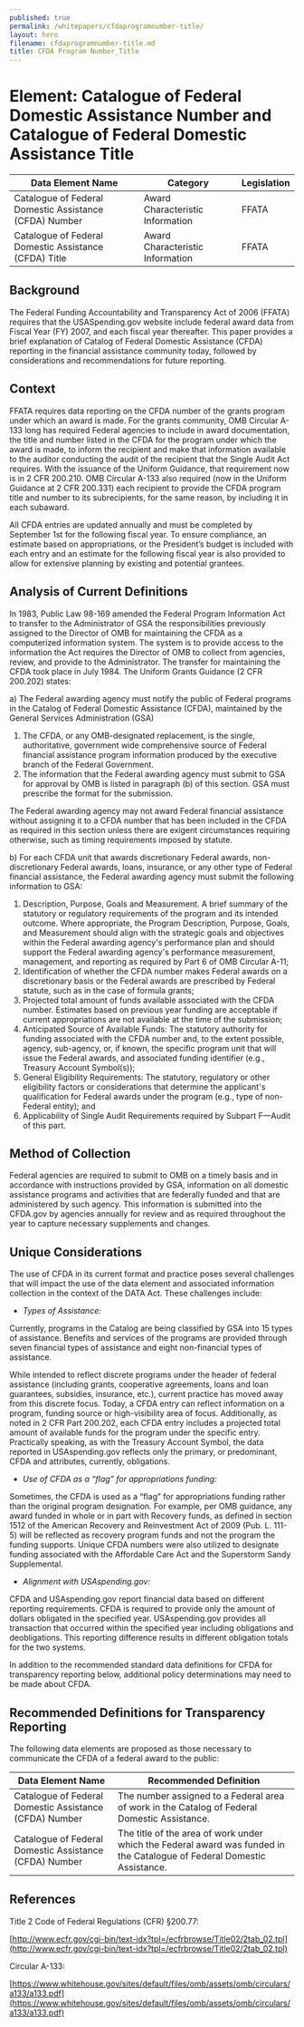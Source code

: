```yaml
---
published: true
permalink: /whitepapers/cfdaprogramnumber-title/
layout: hero
filename: cfdaprogramnumber-title.md
title: CFDA Program Number_Title
---
```


# Element: Catalogue of Federal Domestic Assistance Number and Catalogue of Federal Domestic Assistance Title

<table>
  <thead>
    <tr>
      <th scope ="col">Data Element Name</th>
      <th scope ="col">Category</th>
      <th scope="col">Legislation</th>
    </tr>
  </thead>
  <tr>
    <td>Catalogue of Federal Domestic Assistance (CFDA) Number</td>
    <td>Award Characteristic Information</td>
    <td>FFATA</td>
  </tr>
  <tr>
    <td>Catalogue of Federal Domestic Assistance (CFDA) Title</td>
    <td>Award Characteristic Information</td>
    <td>FFATA</td>
  </tr>
</table>

## Background

The Federal Funding Accountability and Transparency Act of 2006 (FFATA) requires that the USASpending.gov website include federal award data from Fiscal Year (FY) 2007, and each fiscal year thereafter. This paper provides a brief explanation of Catalog of Federal Domestic Assistance (CFDA) reporting in the financial assistance community today, followed by considerations and recommendations for future reporting.

## Context

FFATA requires data reporting on the CFDA number of the grants program under which an award is made.  For the grants community, OMB Circular A-133 long has required Federal agencies to include in award documentation, the title and number listed in the CFDA for the program under which the award is made, to inform the recipient and make that information available to the auditor conducting the audit of the recipient that the Single Audit Act requires.  With the issuance of the Uniform Guidance, that requirement now is in 2 CFR 200.210.   OMB Circular A-133 also required (now in the Uniform Guidance at 2 CFR 200.331) each recipient to provide the CFDA program title and number to its subrecipients, for the same reason, by including it in each subaward.

All CFDA entries are updated annually and must be completed by September 1st for the following fiscal year.  To ensure compliance, an estimate based on appropriations, or the President’s budget is included with each entry and an estimate for the following fiscal year is also provided to allow for extensive planning by existing and potential grantees.

## Analysis of Current Definitions

In 1983, Public Law 98-169 amended the Federal Program Information Act to transfer to the Administrator of GSA the responsibilities previously assigned to the Director of OMB for maintaining the CFDA as a computerized information system.  The system is to provide access to the information the Act requires the Director of OMB to collect from agencies, review, and provide to the Administrator.  The transfer for maintaining the CFDA took place in July 1984. The Uniform Grants Guidance (2 CFR 200.202) states:

a)  The Federal awarding agency must notify the public of Federal programs in the Catalog of Federal Domestic Assistance (CFDA), maintained by the General Services Administration (GSA)

  1.  The CFDA, or any OMB-designated replacement, is the single, authoritative, government wide comprehensive source of Federal financial assistance program information produced by the executive branch of the Federal Government.
  2.  The information that the Federal awarding agency must submit to GSA for approval by OMB is listed in paragraph (b) of this section. GSA must prescribe the format for the submission.

The Federal awarding agency may not award Federal financial assistance without assigning it to a CFDA number that has been included in the CFDA as required in this section unless there are exigent circumstances requiring otherwise, such as timing requirements imposed by statute.

b)  For each CFDA unit that awards discretionary Federal awards, non-discretionary Federal awards, loans, insurance, or any other type of Federal financial assistance, the Federal awarding agency must submit the following information to GSA:

  1.  Description, Purpose, Goals and Measurement. A brief summary of the statutory or regulatory requirements of the program and its intended outcome. Where appropriate, the Program Description, Purpose, Goals, and Measurement should align with the strategic goals and objectives within the Federal awarding agency's performance plan and should support the Federal awarding agency's performance measurement, management, and reporting as required by Part 6 of OMB Circular A-11;
  2.  Identification of whether the CFDA number makes Federal awards on a discretionary basis or the Federal awards are prescribed by Federal statute, such as in the case of formula grants;
  3.  Projected total amount of funds available associated with the CFDA number. Estimates based on previous year funding are acceptable if current appropriations are not available at the time of the submission;
  4.  Anticipated Source of Available Funds: The statutory authority for funding associated with the CFDA number and, to the extent possible, agency, sub-agency, or, if known, the specific program unit that will issue the Federal awards, and associated funding identifier (e.g., Treasury Account Symbol(s));
  5.  General Eligibility Requirements: The statutory, regulatory or other eligibility factors or considerations that determine the applicant's qualification for Federal awards under the program (e.g., type of non-Federal entity); and
  6.  Applicability of Single Audit Requirements required by Subpart F—Audit of this part.

## Method of Collection

Federal agencies are required to submit to OMB on a timely basis and in accordance with instructions provided by GSA, information on all domestic assistance programs and activities that are federally funded and that are administered by such agency.  This information is submitted into the CFDA.gov by agencies annually for review and as required throughout the year to capture necessary supplements and changes.

## Unique Considerations

The use of CFDA in its current format and practice poses several challenges that will impact the use of the data element and associated information collection in the context of the DATA Act. These challenges include:

-   *Types of Assistance:*

Currently, programs in the Catalog are being classified by GSA into 15 types of assistance.  Benefits and services of the programs are provided through seven financial types of assistance and eight non-financial types of assistance.

While intended to reflect discrete programs under the header of federal assistance (including grants, cooperative agreements, loans and loan guarantees, subsidies, insurance, etc.), current practice has moved away from this discrete focus.  Today, a CFDA entry can reflect information on a program, funding source or high-visibility area of focus.   Additionally, as noted in 2 CFR Part 200.202, each CFDA entry includes a projected total amount of available funds for the program under the specific entry.  Practically speaking, as with the Treasury Account Symbol, the data reported in USAspending.gov reflects only the primary, or predominant, CFDA and attributes, currently, obligations.

-  *Use of CFDA as a “flag” for appropriations funding:*

Sometimes, the CFDA is used as a “flag” for appropriations funding rather than the original program designation.  For example, per OMB guidance, any award funded in whole or in part with Recovery funds, as defined in section 1512 of the American Recovery and Reinvestment Act of 2009 (Pub. L. 111-5) will be reflected as recovery program funds and not the program the funding supports. Unique CFDA numbers were also utilized to designate funding associated with the Affordable Care Act and the Superstorm Sandy Supplemental.

-  *Alignment with USAspending.gov:*

CFDA and USAspending.gov report financial data based on different reporting requirements.  CFDA is required to provide only the amount of dollars obligated in the specified year.  USAspending.gov provides all transaction that occurred within the specified year including obligations and deobligations.  This reporting difference results in different obligation totals for the two systems.


In addition to the recommended standard data definitions for CFDA for transparency reporting below, additional policy determinations may need to be made about CFDA.

## Recommended Definitions for Transparency Reporting
The following data elements are proposed as those necessary to communicate the CFDA of a federal award to the public:

<table>
  <thead>
    <tr>
      <th scope="col">Data Element Name</th>
      <th scope="col">Recommended Definition</th>
    </tr>
  </thead>
  <tr>
    <td>Catalogue of Federal Domestic Assistance (CFDA) Number</td>
    <td>The number assigned to a Federal area of work in the Catalog of Federal Domestic Assistance. </td>
  </tr>
  <tr>
    <td>Catalogue of Federal Domestic Assistance (CFDA) Number</td>
    <td>The title of the area of work under which the Federal award was funded in the Catalogue of Federal Domestic Assistance.</td>
  </tr>
</table>

## References

Title 2 Code of Federal Regulations (CFR) §200.77:

[http://www.ecfr.gov/cgi-bin/text-idx?tpl=/ecfrbrowse/Title02/2tab_02.tpl](http://www.ecfr.gov/cgi-bin/text-idx?tpl=/ecfrbrowse/Title02/2tab_02.tpl)

Circular A-133:

[https://www.whitehouse.gov/sites/default/files/omb/assets/omb/circulars/a133/a133.pdf](https://www.whitehouse.gov/sites/default/files/omb/assets/omb/circulars/a133/a133.pdf)

